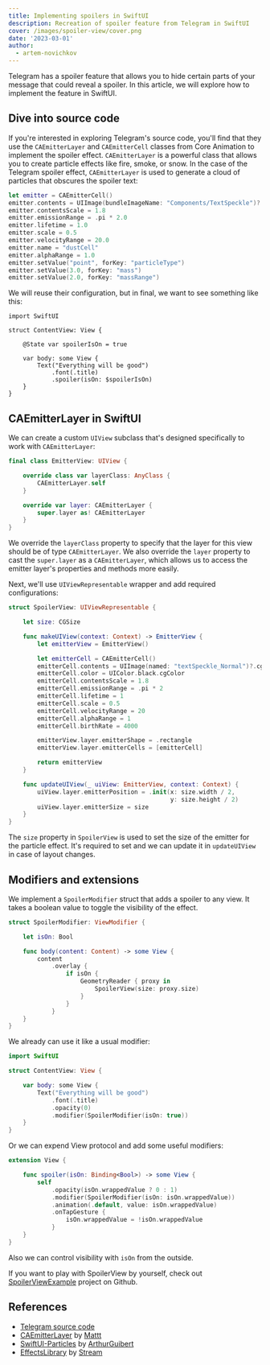 ```yaml
---
title: Implementing spoilers in SwiftUI
description: Recreation of spoiler feature from Telegram in SwiftUI
cover: /images/spoiler-view/cover.png
date: '2023-03-01'
author:
  - artem-novichkov
---
```


Telegram has a spoiler feature that allows you to hide certain parts of your message that could reveal a spoiler. In this article, we will explore how to implement the feature in SwiftUI.

## Dive into source code

If you're interested in exploring Telegram's source code, you'll find that they use the `CAEmitterLayer` and `CAEmitterCell` classes from Core Animation to implement the spoiler effect. `CAEmitterLayer` is a powerful class that allows you to create particle effects like fire, smoke, or snow. In the case of the Telegram spoiler effect, `CAEmitterLayer` is used to generate a cloud of particles that obscures the spoiler text:

```swift
let emitter = CAEmitterCell()
emitter.contents = UIImage(bundleImageName: "Components/TextSpeckle")?.cgImage
emitter.contentsScale = 1.8
emitter.emissionRange = .pi * 2.0
emitter.lifetime = 1.0
emitter.scale = 0.5
emitter.velocityRange = 20.0
emitter.name = "dustCell"
emitter.alphaRange = 1.0
emitter.setValue("point", forKey: "particleType")
emitter.setValue(3.0, forKey: "mass")
emitter.setValue(2.0, forKey: "massRange")
```

We will reuse their configuration, but in final, we want to see something like this:

```
import SwiftUI

struct ContentView: View {

    @State var spoilerIsOn = true

    var body: some View {
        Text("Everything will be good")
            .font(.title)
            .spoiler(isOn: $spoilerIsOn)
    }
}
```

## CAEmitterLayer in SwiftUI

We can create a custom `UIView` subclass that's designed specifically to work with `CAEmitterLayer`:

```swift
final class EmitterView: UIView {

    override class var layerClass: AnyClass {
        CAEmitterLayer.self
    }

    override var layer: CAEmitterLayer {
        super.layer as! CAEmitterLayer
    }
}
```

We override the `layerClass` property to specify that the layer for this view should be of type `CAEmitterLayer`. We also override the `layer` property to cast the `super.layer` as a `CAEmitterLayer`, which allows us to access the emitter layer's properties and methods more easily.

Next, we'll use `UIViewRepresentable` wrapper and add required configurations:

```swift
struct SpoilerView: UIViewRepresentable {

    let size: CGSize

    func makeUIView(context: Context) -> EmitterView {
        let emitterView = EmitterView()

        let emitterCell = CAEmitterCell()
        emitterCell.contents = UIImage(named: "textSpeckle_Normal")?.cgImage
        emitterCell.color = UIColor.black.cgColor
        emitterCell.contentsScale = 1.8
        emitterCell.emissionRange = .pi * 2
        emitterCell.lifetime = 1
        emitterCell.scale = 0.5
        emitterCell.velocityRange = 20
        emitterCell.alphaRange = 1
        emitterCell.birthRate = 4000

        emitterView.layer.emitterShape = .rectangle
        emitterView.layer.emitterCells = [emitterCell]

        return emitterView
    }

    func updateUIView(_ uiView: EmitterView, context: Context) {
        uiView.layer.emitterPosition = .init(x: size.width / 2,
                                             y: size.height / 2)
        uiView.layer.emitterSize = size
    }
}
```

The `size` property in `SpoilerView` is used to set the size of the emitter for the particle effect. It's required to set and we can update it in `updateUIView` in case of layout changes.

## Modifiers and extensions

We implement a `SpoilerModifier` struct that adds a spoiler to any view. It takes a boolean value to toggle the visibility of the effect.

```swift
struct SpoilerModifier: ViewModifier {

    let isOn: Bool

    func body(content: Content) -> some View {
        content
            .overlay {
                if isOn {
                    GeometryReader { proxy in
                        SpoilerView(size: proxy.size)
                    }
                }
            }
    }
}
```

We already can use it like a usual modifier:

```swift
import SwiftUI

struct ContentView: View {

    var body: some View {
        Text("Everything will be good")
            .font(.title)
            .opacity(0)
            .modifier(SpoilerModifier(isOn: true))
    }
}
```

Or we can expend View protocol and add some useful modifiers:


```swift
extension View {

    func spoiler(isOn: Binding<Bool>) -> some View {
        self
            .opacity(isOn.wrappedValue ? 0 : 1)
            .modifier(SpoilerModifier(isOn: isOn.wrappedValue))
            .animation(.default, value: isOn.wrappedValue)
            .onTapGesture {
                isOn.wrappedValue = !isOn.wrappedValue
            }
    }
}
```

Also we can control visibility with `isOn` from the outside.

If you want to play with SpoilerView by yourself, check out [SpoilerViewExample](https://github.com/artemnovichkov/SpoilerViewExample) project on Github.

## References

- [Telegram source code](https://github.com/TelegramMessenger/Telegram-iOS)
- [CAEmitter​Layer](https://nshipster.com/caemitterlayer) by [Mattt](https://twitter.com/mattt)
- [SwiftUI-Particles](https://github.com/ArthurGuibert/SwiftUI-Particles) by [ArthurGuibert](https://github.com/ArthurGuibert)
- [EffectsLibrary](https://github.com/GetStream/effects-library) by [Stream](https://twitter.com/getstream_io)